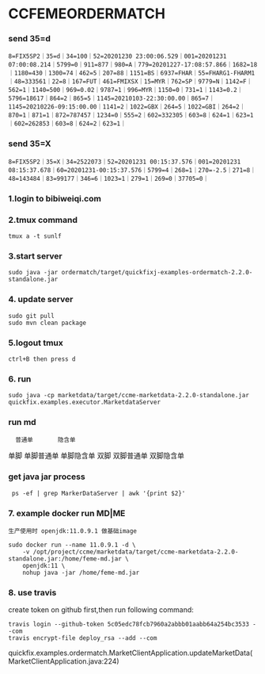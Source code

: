 # CCFEMEORDERMATCH

### send 35=d
```
8=FIX5SP2｜35=d｜34=100｜52=20201230 23:00:06.529｜001=20201231 07:00:08.214｜5799=0｜911=877｜980=A｜779=20201227-17:08:57.866｜1682=18｜1180=430｜1300=74｜462=5｜207=88｜1151=BS｜6937=FHAR｜55=FHARG1-FHARM1｜48=333561｜22=8｜167=FUT｜461=FMIXSX｜15=MYR｜762=SP｜9779=N｜1142=F｜562=1｜1140=500｜969=0.02｜9787=1｜996=MYR｜1150=0｜731=1｜1143=0.2｜5796=18617｜864=2｜865=5｜1145=20210103-22:30:00.00｜865=7｜1145=20210226-09:15:00.00｜1141=2｜1022=GBX｜264=5｜1022=GBI｜264=2｜870=1｜871=1｜872=787457｜1234=0｜555=2｜602=332305｜603=8｜624=1｜623=1｜602=262853｜603=8｜624=2｜623=1｜
```

### send 35=X
```
8=FIX5SP2｜35=X｜34=2522073｜52=20201231 00:15:37.576｜001=20201231 08:15:37.678｜60=20201231-00:15:37.576｜5799=4｜268=1｜270=-2.5｜271=8｜48=143484｜83=99177｜346=6｜1023=1｜279=1｜269=0｜37705=0｜
```

### 1.login to bibiweiqi.com
### 2.tmux command
```
tmux a -t sunlf
```
### 3.start server
```
sudo java -jar ordermatch/target/quickfixj-examples-ordermatch-2.2.0-standalone.jar 
```
### 4. update server
```
sudo git pull
sudo mvn clean package
```
### 5.logout tmux
```
ctrl+B then press d
```

### 6. run
``` 
sudo java -cp marketdata/target/ccme-marketdata-2.2.0-standalone.jar quickfix.examples.executor.MarketdataServer
```

### run md


      普通单       隐含单
单脚  单脚普通单   单脚隐含单
双脚  双脚普通单   双脚隐含单

### get java jar process
```
 ps -ef | grep MarkerDataServer | awk '{print $2}'
```

### 7. example docker run MD|ME
```
生产使用时 openjdk:11.0.9.1 做基础image

sudo docker run --name 11.0.9.1 -d \
    -v /opt/project/ccme/marketdata/target/ccme-marketdata-2.2.0-standalone.jar:/home/feme-md.jar \
    openjdk:11 \
    nohup java -jar /home/feme-md.jar
```

### 8. use travis 
create token on github first,then run following command:
``` 
travis login --github-token 5c05edc78fcb7960a2abbb01aabb64a254bc3533 --com
travis encrypt-file deploy_rsa --add --com  
```

quickfix.examples.ordermatch.MarketClientApplication.updateMarketData(MarketClientApplication.java:224)